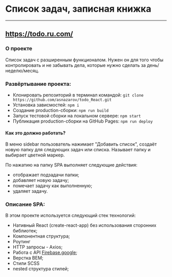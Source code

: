 # Список задач, записная книжка 

---
## https://todo.ru.com/

### О проекте
Список задач с разширенным функционалом. Нужен он для того чтобы контролировать и не забывать дела, которые нужно сделать за день/неделю/месяц.

### Развёртывание проекта:
* Клонировать репозиторий в терминал командой: ```git clone https://github.com/asnazarov/todo_React.git```
* Установка зависмостей: ```npm i```
* Создание production-сборки: ```npm run build```
* Запуск тестовой сборки на локальном сервере: ```npm start```
* Публикация production-сборки на GitHub Pages: ```npm run deploy```

#### Как это должно работать?
В меню sidebar пользователь нажимает "Добавить список", создаёт новую папку для следующих задач или списка. Называет папку и выбирает цветной маркер.


По нажатию на папку SPA выполняет следующие действия:
* отображает подзадачи папки;
* добавляет новую задачу;
* помечает задачу как выполненную;
* удаляет задачу.

### Описание SPA:
В этом проекте используется следующий стек технологий:

* Нативный React (create-react-app) без использования сторонних библиотек;
* Компонентная структура;
* Роутинг
* HTTP запросы - Axios;
* Работа с API [Firebase.google](https://firebase.google.com/);
* Верстка BEM;
* Стили SCSS 
* nested структура стилей;

